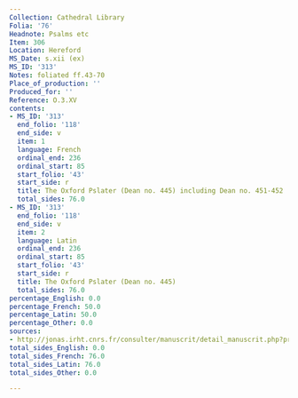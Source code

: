 ```yaml
---
Collection: Cathedral Library
Folia: '76'
Headnote: Psalms etc
Item: 306
Location: Hereford
MS_Date: s.xii (ex)
MS_ID: '313'
Notes: foliated ff.43-70
Place_of_production: ''
Produced_for: ''
Reference: O.3.XV
contents:
- MS_ID: '313'
  end_folio: '118'
  end_side: v
  item: 1
  language: French
  ordinal_end: 236
  ordinal_start: 85
  start_folio: '43'
  start_side: r
  title: The Oxford Pslater (Dean no. 445) including Dean no. 451-452
  total_sides: 76.0
- MS_ID: '313'
  end_folio: '118'
  end_side: v
  item: 2
  language: Latin
  ordinal_end: 236
  ordinal_start: 85
  start_folio: '43'
  start_side: r
  title: The Oxford Pslater (Dean no. 445)
  total_sides: 76.0
percentage_English: 0.0
percentage_French: 50.0
percentage_Latin: 50.0
percentage_Other: 0.0
sources:
- http://jonas.irht.cnrs.fr/consulter/manuscrit/detail_manuscrit.php?projet=24335
total_sides_English: 0.0
total_sides_French: 76.0
total_sides_Latin: 76.0
total_sides_Other: 0.0

---
```

